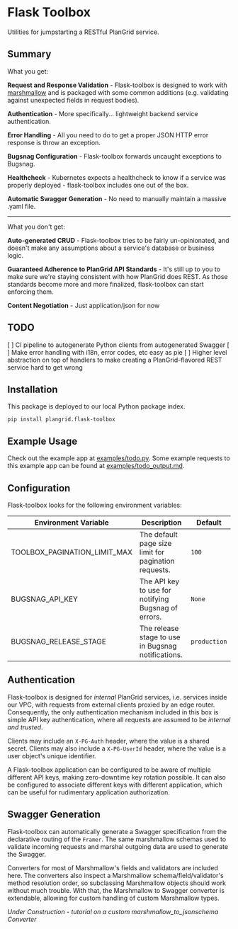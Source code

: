 Flask Toolbox
=============

Utilities for jumpstarting a RESTful PlanGrid service.


Summary
-------

What you get:

**Request and Response Validation** - Flask-toolbox is designed to work with [marshmallow](https://marshmallow.readthedocs.io/en/latest/) and is packaged with some common additions (e.g. validating against unexpected fields in request bodies).

**Authentication** - More specifically... lightweight backend service authentication.

**Error Handling** - All you need to do to get a proper JSON HTTP error response is throw an exception.

**Bugsnag Configuration** - Flask-toolbox forwards uncaught exceptions to Bugsnag.

**Healthcheck** - Kubernetes expects a healthcheck to know if a service was properly deployed - flask-toolbox includes one out of the box.

**Automatic Swagger Generation** - No need to manually maintain a massive .yaml file.
___

What you don't get:

**Auto-generated CRUD** - Flask-toolbox tries to be fairly un-opinionated, and doesn't make any assumptions about a service's database or business logic.

**Guaranteed Adherence to PlanGrid API Standards** - It's still up to you to make sure we're staying consistent with how PlanGrid does REST. As those standards become more and more finalized, flask-toolbox can start enforcing them.

**Content Negotiation** - Just application/json for now


TODO
----

[ ] CI pipeline to autogenerate Python clients from autogenerated Swagger
[ ] Make error handling with i18n, error codes, etc easy as pie
[ ] Higher level abstraction on top of handlers to make creating a PlanGrid-flavored REST service hard to get wrong


Installation
------------

This package is deployed to our local Python package index.

```
pip install plangrid.flask-toolbox
```


Example Usage
-------------

Check out the example app at [examples/todo.py](examples/todo.py). Some example requests to this example app can be found at [examples/todo_output.md](examples/todo_output.py).


Configuration
-------------

Flask-toolbox looks for the following environment variables:

| Environment Variable | Description | Default |
| -------------------- | ----------- | ------- |
| TOOLBOX_PAGINATION_LIMIT_MAX | The default page size limit for pagination requests. | `100` |
| BUGSNAG_API_KEY | The API key to use for notifying Bugsnag of errors. | `None` |
| BUGSNAG_RELEASE_STAGE | The release stage to use in Bugsnag notifications. | `production` |


Authentication
--------------

Flask-toolbox is designed for *internal* PlanGrid services, i.e. services inside our VPC, with requests from external clients proxied by an edge router.
Consequently, the only authentication mechanism included in this box is simple API key authentication, where all requests are assumed to be *internal and trusted*.

Clients may include an `X-PG-Auth` header, where the value is a shared secret. Clients may also include a `X-PG-UserId` header, where the value is a user object's unique identifier.

A Flask-toolbox application can be configured to be aware of multiple different API keys, making zero-downtime key rotation possible.
It can also be configured to associate different keys with different application, which can be useful for rudimentary application authorization.


Swagger Generation
------------------

Flask-toolbox can automatically generate a Swagger specification from the declarative routing of the `Framer`.
The same marshmallow schemas used to validate incoming requests and marshal outgoing data are used to generate the Swagger.

Converters for most of Marshmallow's fields and validators are included here.
The converters also inspect a Marshmallow schema/field/validator's method resolution order, so subclassing Marshmallow objects should work without much trouble.
With that, the Marshmallow to Swagger converter is extendable, allowing for custom handling of custom Marshmallow types.

*Under Construction - tutorial on a custom marshmallow_to_jsonschema Converter*
